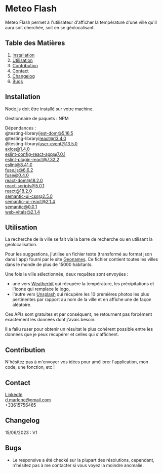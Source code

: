 # Meteo Flash

Meteo Flash permet à l'utilisateur d'afficher la température d'une ville qu'il aura soit cherchée, soit en se géolocalisant.

## Table des Matières
1. [Installation](#installation)
2. [Utilisation](#utilisation)
3. [Contribution](#contribution)
4. [Contact](#contact)
5. [Changelog](#changelog)
6. [Bugs](#bugs)

## Installation

Node.js doit être installé sur votre machine.

Gestionnaire de paquets : NPM

Dépendances :  
@testing-library/jest-dom@5.16.5  
@testing-library/react@13.4.0  
@testing-library/user-event@13.5.0  
axios@1.4.0  
eslint-config-react-app@7.0.1  
eslint-plugin-react@7.32.2  
eslint@8.41.0  
fuse.js@6.6.2  
fuse@0.4.0  
react-dom@18.2.0  
react-scripts@5.0.1  
react@18.2.0  
semantic-ui-css@2.5.0  
semantic-ui-react@2.1.4  
semantic@0.0.1  
web-vitals@2.1.4  

## Utilisation

La recherche de la ville se fait via la barre de recherche ou en utilisant la géolocalisation.

Pour les suggestions, j'utilise un fichier texte (transformé au format json dans l'app) fourni par le site [Geonames](https://www.geonames.org/). Ce fichier contient toutes les villes dans le monde de plus de 15000 habitants.

Une fois la ville sélectionnée, deux requêtes sont envoyées :  
- une vers [Weatherbit](https://www.weatherbit.io/) qui récupère la température, les précipitations et l'icone qui remplace le logo,  
- l'autre vers [Unsplash](https://unsplash.com/) qui récupère les 10 premières photos les plus pertinentes par rapport au nom de la ville et en affiche une de façon aléatoire.

Ces APIs sont gratuites et par conséquent, ne retournent pas forcément exactement les données dont j'avais besoin.  

Il a fallu ruser pour obtenir un résultat le plus cohérent possible entre les données que je peux récupérer et celles qui s'affichent.

## Contribution

N'hésitez pas à m'envoyer vos idées pour améliorer l'application, mon code, une fonction, etc !

## Contact

[LinkedIn](https://www.linkedin.com/in/marlenedfr/)  
d.marlene@gmail.com  
+33615756465

## Changelog

15/06/2023 : V1

## Bugs

- Le responsive a été checké sur la plupart des résolutions, cependant, n'hésitez pas à me contacter si vous voyez la moindre anomalie.
